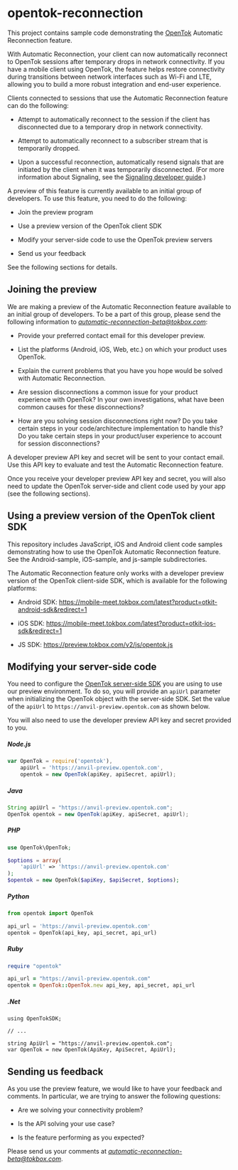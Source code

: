 opentok-reconnection
====================

This project contains sample code demonstrating the [OpenTok](https://tokbox.com/developer/)
Automatic Reconnection feature.

With Automatic Reconnection, your client can now automatically reconnect to OpenTok sessions
after temporary drops in network connectivity. If you have a mobile client using OpenTok, the
feature helps restore connectivity during transitions between network interfaces such as Wi-Fi
and LTE, allowing you to build a more robust integration and end-user experience.

Clients connected to sessions that use the Automatic Reconnection feature can do the following:

* Attempt to automatically reconnect to the session if the client has disconnected due
  to a temporary drop in network connectivity.

* Attempt to automatically reconnect to a subscriber stream that is temporarily dropped.

* Upon a successful reconnection, automatically resend signals that are initiated
  by the client when it was temporarily disconnected. (For more information about Signaling,
  see the [Signaling developer guide](https://tokbox.com/developer/guides/signaling/js/).)

A preview of this feature is currently available to an initial group of
developers. To use this feature, you need to do the following:

* Join the preview program

* Use a preview version of the OpenTok client SDK

* Modify your server-side code to use the OpenTok preview servers

* Send us your feedback

See the following sections for details.

## Joining the preview

We are making a preview of the Automatic Reconnection feature available to an initial group
of developers. To be a part of this group, please send the following information to
*automatic-reconnection-beta@tokbox.com*:

* Provide your preferred contact email for this developer preview.

* List the platforms (Android, iOS, Web, etc.) on which your product uses OpenTok.

* Explain the current problems that you have you hope would be solved with Automatic
  Reconnection.

* Are session disconnections a common issue for your product experience with OpenTok?
  In your own investigations, what have been common causes for these disconnections?

* How are you solving session disconnections right now? Do you take certain
  steps in your code/architecture implementation to handle this? Do you take
  certain steps in your product/user experience to account for session disconnections?

A developer preview API key and secret will be sent to your contact email. Use this API key
to evaluate and test the Automatic Reconnection feature. 

Once you receive your developer preview API key and secret, you will also need to update
the OpenTok server-side and client code used by your app (see the following sections).


## Using a preview version of the OpenTok client SDK

This repository includes JavaScript, iOS and Android client code samples demonstrating how
to use the OpenTok Automatic Reconnection feature. See the Android-sample, iOS-sample, and 
js-sample subdirectories.

The Automatic Reconnection feature only works with a developer preview version of the OpenTok
client-side SDK, which is available for the following platforms:

* Android SDK: https://mobile-meet.tokbox.com/latest?product=otkit-android-sdk&redirect=1

* iOS SDK: https://mobile-meet.tokbox.com/latest?product=otkit-ios-sdk&redirect=1

* JS SDK: https://preview.tokbox.com/v2/js/opentok.js


## Modifying your server-side code

You need to configure the [OpenTok server-side SDK](https://tokbox.com/developer/sdks/server/)
you are using to use our preview environment. To do so, you will provide an `apiUrl` parameter 
when initializing the OpenTok object with the server-side SDK. Set the value of the `apiUrl` 
to `https://anvil-preview.opentok.com` as shown below.

You will also need to use the developer preview API key and secret provided to you.

##### Node.js

```javascript
var OpenTok = require('opentok'),
    apiUrl = 'https://anvil-preview.opentok.com',
    opentok = new OpenTok(apiKey, apiSecret, apiUrl);
```

##### Java

```java
String apiUrl = "https://anvil-preview.opentok.com";
OpenTok opentok = new OpenTok(apiKey, apiSecret, apiUrl);
```

##### PHP

```php
use OpenTok\OpenTok;

$options = array(
    'apiUrl' => 'https://anvil-preview.opentok.com'
);
$opentok = new OpenTok($apiKey, $apiSecret, $options);
```

##### Python

```python
from opentok import OpenTok

api_url = 'https://anvil-preview.opentok.com'
opentok = OpenTok(api_key, api_secret, api_url)
```

##### Ruby

```ruby
require "opentok"

api_url = "https://anvil-preview.opentok.com"
opentok = OpenTok::OpenTok.new api_key, api_secret, api_url
```

##### .Net

```dotnet
using OpenTokSDK;

// ...

string ApiUrl = "https://anvil-preview.opentok.com";
var OpenTok = new OpenTok(ApiKey, ApiSecret, ApiUrl);
```

## Sending us feedback

As you use the preview feature, we would like to have your feedback and comments. In particular, we are trying to answer the following questions:

* Are we solving your connectivity problem?

* Is the API solving your use case?

* Is the feature performing as you expected?

Please send us your comments at *automatic-reconnection-beta@tokbox.com*.

